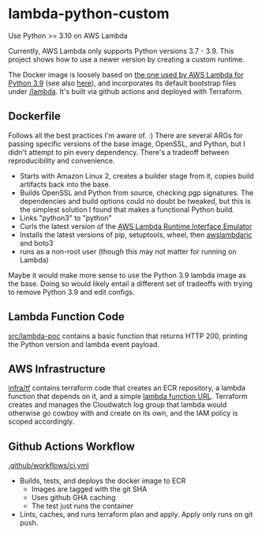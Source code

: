 # lambda-python-custom

Use Python >= 3.10 on AWS Lambda

Currently, AWS Lambda only supports Python versions 3.7 - 3.9. This project shows how to use a newer version by creating a custom runtime.

The Docker image is loosely based on [the one used by AWS Lambda for Python 3.9](https://gallery.ecr.aws/lambda/python) (see also [here](https://github.com/aws/aws-lambda-base-images/tree/python3.9)), and incorporates its default bootstrap files under [/lambda](lambda). It's built via github actions and deployed with Terraform.

## Dockerfile

Follows all the best practices I'm aware of. :) There are several ARGs for passing specific versions of the base image, OpenSSL, and Python, but I didn't attempt to pin every dependency. There's a tradeoff between reproducibility and convenience. 

- Starts with Amazon Linux 2, creates a builder stage from it, copies build artifacts back into the base.
- Builds OpenSSL and Python from source, checking pgp signatures. The dependencies and build options could no doubt be tweaked, but this is the simplest solution I found that makes a functional Python build.
- Links "python3" to "python"
- Curls the latest version of the [AWS Lambda Runtime Interface Emulator](https://github.com/aws/aws-lambda-runtime-interface-emulator/)
- Installs the latest versions of pip, setuptools, wheel, then [awslambdaric](https://github.com/aws/aws-lambda-python-runtime-interface-client) and boto3
- runs as a non-root user (though this may not matter for running on Lambda)

Maybe it would make more sense to use the Python 3.9 lambda image as the base. Doing so would likely entail a different set of tradeoffs with trying to remove Python 3.9 and edit configs.

## Lambda Function Code

[src/lambda-poc](src/lambda-poc) contains a basic function that returns HTTP 200, printing the Python version and lambda event payload.

## AWS Infrastructure

[infra/tf](infra/tf) contains terraform code that creates an ECR repository, a lambda function that depends on it, and a simple [lambda function URL](https://docs.aws.amazon.com/lambda/latest/dg/lambda-urls.html). Terraform creates and manages the Cloudwatch log group that lambda would otherwise go cowboy with and create on its own, and the IAM policy is scoped accordingly.

## Github Actions Workflow

[.github/workflows/ci.yml](.github/workflows/ci.yml) 

- Builds, tests, and deploys the docker image to ECR
  - Images are tagged with the git SHA
  - Uses github GHA caching
  - The test just runs the container
- Lints, caches, and runs terraform plan and apply. Apply only runs on git push.
